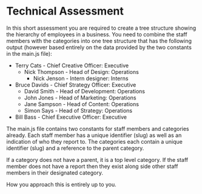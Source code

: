 # Technical Assessment
In this short assessment you are required to create a tree structure showing the hierarchy of employees in a business. You need to combine the staff members with the categories into one tree structure that has the following output (however based entirely on the data provided by the two constants in the main.js file):

* Terry Cats - Chief Creative Officer: Executive
    * Nick Thompson - Head of Design: Operations
        * Nick Jenson - Intern designer: Interns
* Bruce Davids - Chief Strategy Officer: Executive
    * David Smith - Head of Development: Operations
    * John Jones - Head of Marketing: Operations
    * Jane Sampson - Head of Content: Operations
    * Simon Says - Head of Strategy: Operations
* Bill Bass - Chief Executive Officer: Executive

The main.js file contains two constants for staff members and categories already. Each staff member has a unique identifier (slug) as well as an indication of who they report to. The categories each contain a unique identifier (slug) and a reference to the parent category.

If a category does not have a parent, it is a top level category. If the staff member does not have a report then they exist along side other staff members in their designated category.

How you approach this is entirely up to you.
